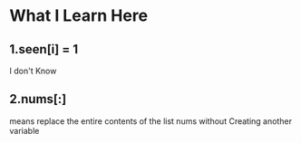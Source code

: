 # What I Learn Here

## 1.seen[i] = 1
  I don't Know

## 2.nums[:]
  means replace the entire contents of the list nums without Creating another variable
